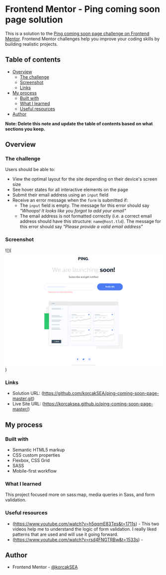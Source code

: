 # Frontend Mentor - Ping coming soon page solution

This is a solution to the [Ping coming soon page challenge on Frontend Mentor](https://www.frontendmentor.io/challenges/ping-single-column-coming-soon-page-5cadd051fec04111f7b848da). Frontend Mentor challenges help you improve your coding skills by building realistic projects. 

## Table of contents

- [Overview](#overview)
  - [The challenge](#the-challenge)
  - [Screenshot](#screenshot)
  - [Links](#links)
- [My process](#my-process)
  - [Built with](#built-with)
  - [What I learned](#what-i-learned)
  - [Useful resources](#useful-resources)
- [Author](#author)

**Note: Delete this note and update the table of contents based on what sections you keep.**

## Overview

### The challenge

Users should be able to:

- View the optimal layout for the site depending on their device's screen size
- See hover states for all interactive elements on the page
- Submit their email address using an `input` field
- Receive an error message when the `form` is submitted if:
	- The `input` field is empty. The message for this error should say *"Whoops! It looks like you forgot to add your email"*
	- The email address is not formatted correctly (i.e. a correct email address should have this structure: `name@host.tld`). The message for this error should say *"Please provide a valid email address"*

### Screenshot

![](![alt text](image.png))

### Links

- Solution URL: (https://github.com/korcakSEA/ping-coming-soon-page-master.git)
- Live Site URL: (https://korcaksea.github.io/ping-coming-soon-page-master/)

## My process

### Built with

- Semantic HTML5 markup
- CSS custom properties
- Flexbox, CSS Grid
- SASS
- Mobile-first workflow

### What I learned

This project focused more on sass:map, media queries in Sass, and form validation.


### Useful resources

- (https://www.youtube.com/watch?v=h5qqmE83Tes&t=1711s) - This two videos help me to understand the logic of form validation. I really liked patterns that are used and will use it going forward.
- (https://www.youtube.com/watch?v=rsd4FNGTRBw&t=1533s) - 

## Author

- Frontend Mentor - [@korcakSEA](https://www.frontendmentor.io/profile/korcakSEA)
